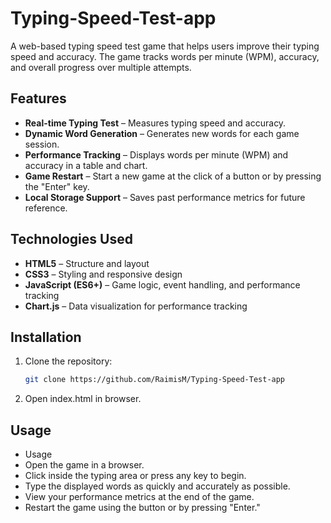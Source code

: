 # Typing-Speed-Test-app

A web-based typing speed test game that helps users improve their typing speed and accuracy. The game tracks words per minute (WPM), accuracy, and overall progress over multiple attempts.

## Features

- **Real-time Typing Test** – Measures typing speed and accuracy.
- **Dynamic Word Generation** – Generates new words for each game session.
- **Performance Tracking** – Displays words per minute (WPM) and accuracy in a table and chart.
- **Game Restart** – Start a new game at the click of a button or by pressing the "Enter" key.
- **Local Storage Support** – Saves past performance metrics for future reference.

## Technologies Used

- **HTML5** – Structure and layout
- **CSS3** – Styling and responsive design
- **JavaScript (ES6+)** – Game logic, event handling, and performance tracking
- **Chart.js** – Data visualization for performance tracking

## Installation

1. Clone the repository:
   ```sh
   git clone https://github.com/RaimisM/Typing-Speed-Test-app

2. Open index.html in browser.

## Usage

- Usage
- Open the game in a browser.
- Click inside the typing area or press any key to begin.
- Type the displayed words as quickly and accurately as possible.
- View your performance metrics at the end of the game.
- Restart the game using the button or by pressing "Enter."



